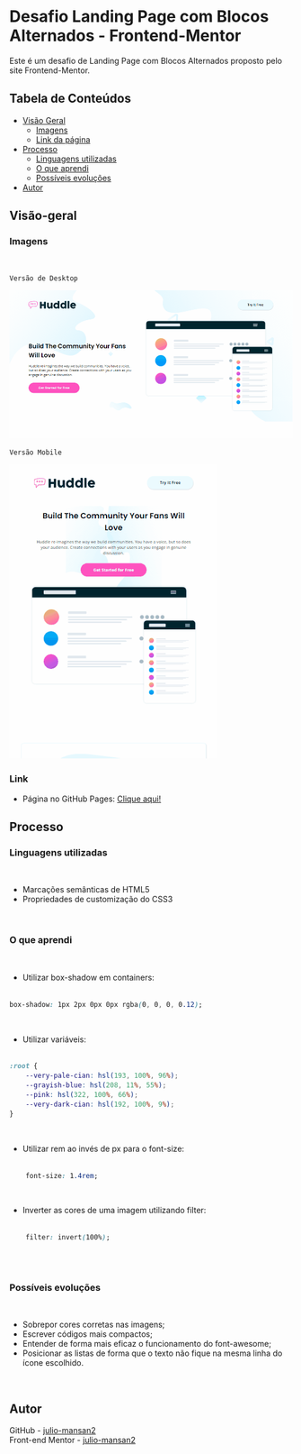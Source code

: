# Desafio Landing Page com Blocos Alternados - Frontend-Mentor

Este é um desafio de Landing Page com Blocos Alternados proposto pelo site Frontend-Mentor.

## Tabela de Conteúdos

- [Visão Geral](#visão-geral)
    - [Imagens](#imagens)
    - [Link da página](#link)
- [Processo](#processo)
    - [Linguagens utilizadas](#linguagens-utilizadas)
    - [O que aprendi](#o-que-aprendi)
    - [Possíveis evoluções](#possíveis-evoluções)
- [Autor](#autor)

## Visão-geral

### Imagens

<br>

````
Versão de Desktop
````

   <img src="./src/design/desktop-design.gif" alt="">

<br>

````
Versão Mobile
````

 <img src="./src/design/mobile-design.gif" alt="">

### Link

- Página no GitHub Pages: <a href="https://julio-mansan2.github.io/landing-page-com-blocos-alternados/">Clique aqui!</a>

## Processo

### Linguagens utilizadas

<br>

- Marcações semânticas de HTML5
- Propriedades de customização do CSS3

<br>

### O que aprendi

<br>

- Utilizar box-shadow em containers:

````css

box-shadow: 1px 2px 0px 0px rgba(0, 0, 0, 0.12);

````

<br>

- Utilizar variáveis:

````css

:root {
    --very-pale-cian: hsl(193, 100%, 96%);
    --grayish-blue: hsl(208, 11%, 55%);
    --pink: hsl(322, 100%, 66%);
    --very-dark-cian: hsl(192, 100%, 9%);
}

````
<br>

- Utilizar rem ao invés de px para o font-size:

````css

    font-size: 1.4rem;

````
<br>

- Inverter as cores de uma imagem utilizando filter:

````css

    filter: invert(100%);
    
````
<br>

### Possíveis evoluções

<br>

- Sobrepor cores corretas nas imagens;
- Escrever códigos mais compactos;
- Entender de forma mais eficaz o funcionamento do font-awesome;
- Posicionar as listas de forma que o texto não fique na mesma linha do ícone escolhido.

<br>

## Autor

GitHub - <a href="https://github.com/julio-mansan2">julio-mansan2</a> <br>
Front-end Mentor - <a href="https://www.frontendmentor.io/profile/julio-mansan2">julio-mansan2</a> <br>